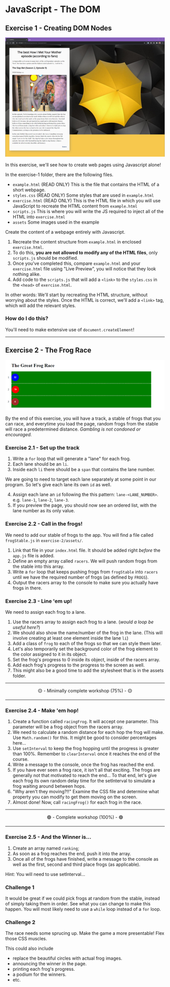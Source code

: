 # JavaScript - The DOM

## Exercise 1 - Creating DOM Nodes

<img src="./__lecture/assets/exercise-1.png" />

In this exercise, we'll see how to create web pages using Javascript alone!

In the exercise-1 folder, there are the following files.

- `example.html` (READ ONLY) This is the file that contains the HTML of a short webpage.
- `styles.css` (READ ONLY) Some styles that are used in `example.html`
- `exercise.html` (READ ONLY) This is the HTML file in which you will use JavaScript to recreate the HTML content from `example.html`
- `scripts.js` This is where you will write the JS required to inject all of the HTML into `exercise.html`
- `assets` Some images used in the example

Create the content of a webpage entirely with Javascript.

1. Recreate the content structure from `example.html` in enclosed `exercise.html`.
2. To do this, **you are not allowed to modify any of the HTML files**, only `scripts.js` should be modified.
3. Once you've completed this, compare `example.html` and your `exercise.html` file using "Live Preview", you will notice that they look nothing alike.
4. Add code to the `scripts.js` that will add a `<link>` to the `styles.css` in the `<head>` of `exercise.html`.

In other words: We'll start by recreating the HTML structure, without worrying about the styles. Once the HTML is correct, we'll add a `<link>` tag, which will add the relevant styles.

### How do I do this?

You'll need to make extensive use of `document.createElement`!

---

## Exercise 2 - The Frog Race

<img src="./__lecture/assets/exercise-2.gif" />

By the end of this exercise, you will have a track, a stable of frogs that you can race, and everytime you load the page, random frogs from the stable will race a predetermined distance. _Gambling is not condoned or encouraged._

### Exercise 2.1 - Set up the track

1. Write a `for` loop that will generate a "lane" for each frog.
2. Each lane should be an `li`.
3. Inside each `li` there should be a `span` that contains the lane number.

We are going to need to target each lane separately at some point in our program. So let's give each lane its own `id` as well.

4. Assign each lane an `id` following the this pattern: `lane-<LANE_NUMBER>`. e.g. `lane-1`, `lane-2`, `lane-3`.
5. If you preview the page, you should now see an ordered list, with the lane number as its only value.

### Exercise 2.2 - Call in the frogs!

We need to add our stable of frogs to the app. You will find a file called `frogStable.js` in `exercise-2/assets/`.

1. Link that file in your `index.html` file. It should be added right _before_ the `app.js` file is added.
2. Define an empty array called `racers`. We will push random frogs from the stable into this array.
3. Write a `for` loop that keeps pushing frogs from `frogStable` into `racers` until we have the required number of frogs (as defined by `FROGS`).
4. Output the racers array to the console to make sure you actually have frogs in there.

### Exercise 2.3 - Line 'em up!

We need to assign each frog to a lane.

1. Use the racers array to assign each frog to a lane. (_would a loop be useful here?_)
2. We should also show the name/number of the frog in the lane. (This will involve creating at least one element inside the lane `li`)
3. Add a class of `frog` to each of the frogs so that we can style them later.
4. Let's also temporarily set the background color of the frog element to the color assigned to it in its object.
5. Set the frog's progress to 0 inside its object, inside of the racers array.
6. Add each frog's progress to the progress to the screen as well.
7. This might also be a good time to add the stylesheet that is in the assets folder.

---

<center>🟡 - Minimally complete workshop (75%) - 🟡</center>

---

### Exercise 2.4 - Make 'em hop!

1. Create a function called `racingFrog`. It will accept one parameter. This parameter will be a frog object from the racers array.
2. We need to calculate a random distance for each hop the frog will make. Use `Math.random()` for this. It might be good to consider percentages here...
3. Use `setInterval` to keep the frog hopping until the progress is greater than 100%. Remember to `clearInterval` once it reaches the end of the course.
4. Write a message to the console, once the frog has reached the end.
5. If you have ever seen a frog race, it isn't all that exciting. The frogs are generally not that motivated to reach the end... To that end, let's give each frog its own random delay time for the setInterval to simulate a frog waiting around between hops.
6. "Why aren't they moving?!!" Examine the CSS file and determine what property you can modify to get them moving on the screen.
7. Almost done! Now, call `racingFrog()` for each frog in the race.

---

<center>🟢 - Complete workshop (100%) - 🟢</center>

---

### Exercise 2.5 - And the Winner is...

1. Create an array named `ranking`;
2. As soon as a frog reaches the end, push it into the array.
3. Once all of the frogs have finished, write a message to the console as well as the first, second and third place frogs (as applicable).

Hint: You will need to use setInterval...

### Challenge 1

It would be great if we could pick frogs at random from the stable, instead of simply taking them in order. See what you can change to make this happen. You will most likely need to use a `while` loop instead of a `for` loop.

### Challenge 2

The race needs some sprucing up. Make the game a more presentable! Flex those CSS muscles.

This could also include

- replace the beautiful circles with actual frog images.
- announcing the winner in the page.
- printing each frog's progress.
- a podium for the winners.
- etc.
